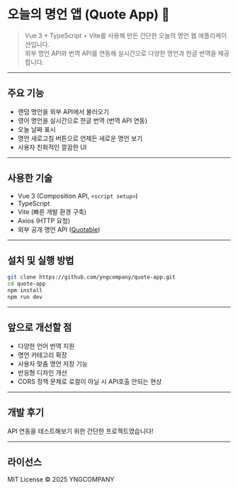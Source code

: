 # 오늘의 명언 앱 (Quote App) 📝

> Vue 3 + TypeScript + Vite를 사용해 만든 간단한 오늘의 명언 웹 애플리케이션입니다.  
> 외부 명언 API와 번역 API를 연동해 실시간으로 다양한 명언과 한글 번역을 제공합니다.

---

## 주요 기능

- 랜덤 명언을 외부 API에서 불러오기  
- 영어 명언을 실시간으로 한글 번역 (번역 API 연동)  
- 오늘 날짜 표시  
- 명언 새로고침 버튼으로 언제든 새로운 명언 보기  
- 사용자 친화적인 깔끔한 UI  

---

## 사용한 기술

- Vue 3 (Composition API, `<script setup>`)  
- TypeScript  
- Vite (빠른 개발 환경 구축)  
- Axios (HTTP 요청)  
- 외부 공개 명언 API ([Quotable](https://github.com/lukePeavey/quotable))  

---

## 설치 및 실행 방법

```bash
git clone https://github.com/yngcompany/quote-app.git
cd quote-app
npm install
npm run dev
```

---

## 앞으로 개선할 점

- 다양한 언어 번역 지원  
- 명언 카테고리 확장  
- 사용자 맞춤 명언 저장 기능  
- 반응형 디자인 개선
- CORS 정책 문제로 로컬이 아닐 시 API호출 안되는 현상

---

## 개발 후기

API 연동을 테스트해보기 위한 간단한 프로젝트였습니다!

---

## 라이선스

MIT License © 2025 YNGCOMPANY